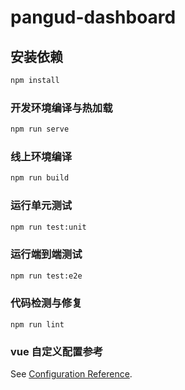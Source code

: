 # pangud-dashboard

## 安装依赖

```bash
npm install
```

### 开发环境编译与热加载

``` bash
npm run serve
```

### 线上环境编译

``` bash
npm run build
```

### 运行单元测试

``` bash
npm run test:unit
```

### 运行端到端测试

``` bash
npm run test:e2e
```

### 代码检测与修复

``` shell
npm run lint
```

### vue 自定义配置参考

See [Configuration Reference](https://cli.vuejs.org/config/).
